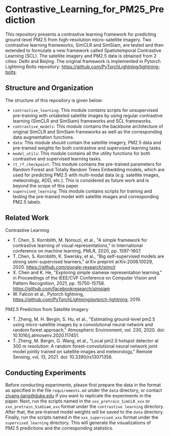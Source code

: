# Contrastive_Learning_for_PM25_Prediction
This repository presents a contrastive learning framework for predicting ground-level PM2.5 from high-resolution micro-satellite imagery. Two contrastive learning frameworks, SimCLR and SimSiam, are tested and then extended to formulate a new framework called Spatiotemporal Contrastive Learning (SCL). The satellite imagery and PM2.5 data is obtained from 2 cities: Delhi and Beijing. The original framework is implemented in Pytorch Lightning Bolts repository: https://github.com/PyTorchLightning/lightning-bolts. 

## Structure and Organization
The structure of this repository is given below:
- `contrastive_learning`: This module contains scripts for unsupervised pre-training with unlabeled satellite images by using regular contrastive learning (SimCLR and SimSiam) frameworks and SCL frameworks.
- `contrastive_models`: This module contains the backbone architecture of original SimCLR and SimSiam frameworks as well as the corresponding data augmentation functions.
- `data`: This module should contain the satellite imagery, PM2.5 data and pre-trained weights for both contrastive and supervised learning tasks.
- `model_utils`: This module contains all the utility functions for both contrastive and supervised learning tasks.
- `rt_rf_checkpoint`: This module contains the pre-trained parameters for Random Forest and Totally Random Trees Embedding models, which are used for predicting PM2.5 with multi-modal data (e.g. satellite images, meteorology, AOD, etc.). This is considered as future work and is beyond the scope of this paper.
- `supervised_learning`: This module contains scripts for training and testing the pre-trained model with satellite images and corresponding PM2.5 labels. 

## Related Work
Contrastive Learning
- T. Chen, S. Kornblith, M. Norouzi, et al., "A simple framework for contrastive learning of visual representations," in International conference on machine learning, PMLR, 2020, pp. 1597-1607.
- T. Chen, S. Kornblith, K. Swersky, et al., "Big self-supervised models are strong semi-supervised learners," arXiv preprint arXiv:2006.10029, 2020. https://github.com/google-research/simclr
- X. Chen and K. He, "Exploring simple siamese representation learning," in Proceedings of the IEEE/CVF Conference on Computer Vision and Pattern Recognition, 2021, pp. 15750-15758. https://github.com/facebookresearch/simsiam
- W. Falcon et al., Pytorch lightning, https://github.com/PyTorchLightning/pytorch-lightning, 2019.

PM2.5 Prediction from Satellite Imagery
- T. Zheng, M. H. Bergin, S. Hu, et al., "Estimating ground-level pm2.5 using micro-satellite images by a convolutional neural network and random forest approach," Atmospheric Environment, vol. 230, 2020. doi: 10.1016/j.atmosenv.2020.117451.
- T. Zheng, M. Bergin, G. Wang, et al., "Local pm2.5 hotspot detector at 300 m resolution: A random forest-convolutional neural network joint model jointly trained on satellite images and meteorology," Remote Sensing, vol. 13, 2021. doi: 10.3390/rs13071356.

## Conducting Experiments
Before conducting experiments, please first prepare the data in the format as specified in the file `requirements.md` under the `data` directory, or contact ziyang.jiang@duke.edu if you want to replicate the experiments in the paper. Next, run the scripts named in the `xxx_pretrain_SimCLR_xxx` or `xxx_pretrain_SimSiam_xxx` format under the `contrastive learning` directory. After that, the pre-trained model weights will be saved to the `data` directory. Finally, run the scripts named in the `xxx_supervised_xxx` format under the `supervised_learning` directory. This will generate the visualizations of PM2.5 predictions and the corresponding statistics.
